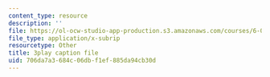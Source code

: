 ```yaml
---
content_type: resource
description: ''
file: https://ol-ocw-studio-app-production.s3.amazonaws.com/courses/6-004-computation-structures-spring-2017/706da7a3684c06dbf1ef885da94cb30d_hmPiuS0PqCs.srt
file_type: application/x-subrip
resourcetype: Other
title: 3play caption file
uid: 706da7a3-684c-06db-f1ef-885da94cb30d
---
```

